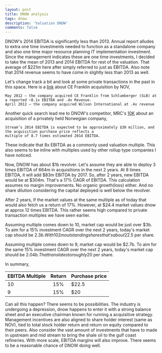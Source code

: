 ```yaml
---
layout: post
title: DNOW analysis
tags: dnow
description: 'Valuation DNOW'
comments: false
---
```

DNOW's 2014 EBITDA is significantly less than 2013. Annual report alludes to extra one time investments needed to function as a standalone company and also
one time major resource planning IT implementation investment. Since the management indicates these are one time investments,
I decided to take the mean of 2013 and 2014 EBITDA for rest of the valuation.
That average of $221m here after simply referred to just as EBITDA. Also note that 2014 revenue seems to have come in
slightly less than 2013 as well.

Let's change track a bit and look at some private transactions in the past in this space.
Here is a [link](http://www.stockspinoffs.com/2013/10/25/national-oilwell-varco-distribute-distribution-business/)
about CE Franklin acquisition by NOV,

    May 2012 – the company acquired CE Franklin from Schlumberger (SLB) at a reported ~8.1x EBITDA and .4x Revenue.
    April 2012 – the company acquired Wilson International at .4x revenue

Another quick search lead me to DNOW's competitor, MRC's [10K](http://www.sec.gov/Archives/edgar/data/1439095/000119312513466793/d640547d8k.htm)
about an acquisition of a privately held Norwegian company,

    Stream’s 2014 EBITDA is expected to be approximately $30 million, and the acquisition purchase price reflects a
    multiple of 8.7 times estimated 2014 EBITDA.

These indicate that 8x EBITDA as a commonly used valuation multiple. This also seems to be inline with multiples
used by other rollup type companies I have noticed.

Now, DNOW has about $1b revolver. Let's assume they are able to deploy 3 times EBITDA of 664m in acquisitions in the next 2 years.
At 8 times EBITDA, it will add $83m EBITDA by 2017. So, after 2 years, new EBITDA would be at $304m. That's a 17% CAGR of EBITDA. This calculation assumes no margin improvements.
No organic growth(loss) either. And no share dilution considering the capital deployed is well below the revolver.

After 2 years,
If the market values at the same multiple as of today that would also fetch us a return of 17%.
However, at $24.4 market values dnow at approx 12 times EBITDA. This rather seems high compared to private transaction
multiples we have seen earlier.

Assuming multiple comes down to 10, market cap would be just over $3b.
To aim for a 15% investment CAGR over the next 2 years, today's market cap should be $2.3b.
With 102m outstanding shares that's about 22.5$ per share.

Assuming multiple comes down to 9, market cap would be $2.7b.
To aim for the same 15% investment CAGR over the next 2 years, today's market cap should be $2.04b.
That translates to roughly 20$ per share.

In summary,

  EBITDA Multiple | Return | Purchase price
  --------------- |:------:| --------------
    10            | 15%    | $22.5
     9            | 15%    | $20

Can all this happen? There seems to be possibilities. The industry is undergoing a depression, dnow happens to enter it with
a strong balance sheet and an executive chairman known for running a acquisitive strategy. Management incentives are also aligned to
share holder interest (same as NOV), tied to total stock holder return and return on equity compared to their peers.
Also consider the vast amount of investments that have to made in upstream and mid stream to bring the shale oil to
the gulf coast refineries. With more scale, EBITDA margins will also improve.
There seems to be a reasonable chance of DNOW doing well.




